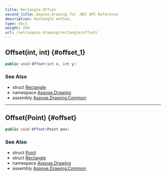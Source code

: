 ```yaml
---
title: Rectangle.Offset
second_title: Aspose.Drawing for .NET API Reference
description: Rectangle method. 
type: docs
weight: 250
url: /net/aspose.drawing/rectangle/offset/
---
```

## Offset(int, int) {#offset_1}

```csharp
public void Offset(int x, int y)
```

### See Also

* struct [Rectangle](../)
* namespace [Aspose.Drawing](../../rectangle/)
* assembly [Aspose.Drawing.Common](../../../)

---

## Offset(Point) {#offset}

```csharp
public void Offset(Point pos)
```

### See Also

* struct [Point](../../point/)
* struct [Rectangle](../)
* namespace [Aspose.Drawing](../../rectangle/)
* assembly [Aspose.Drawing.Common](../../../)


